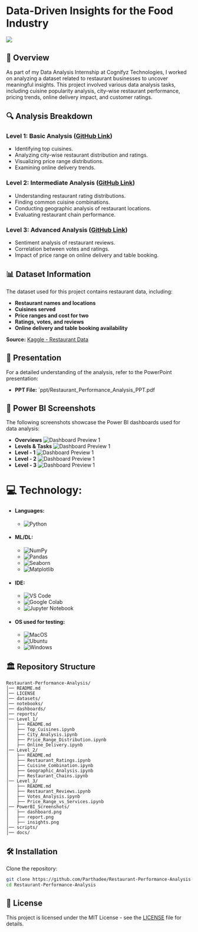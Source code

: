 # Data-Driven Insights for the Food Industry
<img src="https://github.com/Parthadee/Restaurant-reviews-Analysis/blob/df773de0c4553cb43a29bb401eed922befcad0a5/Restaurant.jpg"/>

## 📌 Overview
As part of my Data Analysis Internship at Cognifyz Technologies, I worked on analyzing a dataset related to restaurant businesses to uncover meaningful insights. This project involved various data analysis tasks, including cuisine popularity analysis, city-wise restaurant performance, pricing trends, online delivery impact, and customer ratings.

## 🔍 Analysis Breakdown
### **Level 1: Basic Analysis** ([GitHub Link](https://github.com/Parthadee/Restaurant-reviews-Analysis/tree/30e00b20b3fbd3abd8201ee6432812a2ba334915/Level1))
- Identifying top cuisines.
- Analyzing city-wise restaurant distribution and ratings.
- Visualizing price range distributions.
- Examining online delivery trends.

### **Level 2: Intermediate Analysis** ([GitHub Link](https://github.com/Parthadee/Restaurant-reviews-Analysis/tree/30e00b20b3fbd3abd8201ee6432812a2ba334915/Level2))
- Understanding restaurant rating distributions.
- Finding common cuisine combinations.
- Conducting geographic analysis of restaurant locations.
- Evaluating restaurant chain performance.

### **Level 3: Advanced Analysis** ([GitHub Link](https://github.com/Parthadee/Restaurant-reviews-Analysis/tree/30e00b20b3fbd3abd8201ee6432812a2ba334915/Level%203))
- Sentiment analysis of restaurant reviews.
- Correlation between votes and ratings.
- Impact of price range on online delivery and table booking.

## 📊 Dataset Information
The dataset used for this project contains restaurant data, including:
- **Restaurant names and locations**
- **Cuisines served**
- **Price ranges and cost for two**
- **Ratings, votes, and reviews**
- **Online delivery and table booking availability**

**Source:** [Kaggle - Restaurant Data](https://www.kaggle.com/datasets/parthaade/restaurant-performance-analysis)

## 📂 Presentation
For a detailed understanding of the analysis, refer to the PowerPoint presentation:
- **PPT File:** `ppt/Restaurant_Performance_Analysis_PPT.pdf

## 📸 Power BI Screenshots
The following screenshots showcase the Power BI dashboards used for data analysis:
- **Overviews**
![Dashboard Preview 1](https://github.com/Parthadee/Restaurant-reviews-Analysis/blob/8d1ecb447075208066a56b9b58d7066dbba4abce/images/Restaurant%20Performance%20Analysis_PowerBI_page-0001.jpg)
- **Levels & Tasks**
![Dashboard Preview 1](https://github.com/Parthadee/Restaurant-reviews-Analysis/blob/8d1ecb447075208066a56b9b58d7066dbba4abce/images/Restaurant%20Performance%20Analysis_PowerBI_page-0002.jpg)
- **Level - 1**
![Dashboard Preview 1](https://github.com/Parthadee/Restaurant-reviews-Analysis/blob/8d1ecb447075208066a56b9b58d7066dbba4abce/images/Restaurant%20Performance%20Analysis_PowerBI_page-0003.jpg)
- **Level - 2**
![Dashboard Preview 1](https://github.com/Parthadee/Restaurant-reviews-Analysis/blob/8d1ecb447075208066a56b9b58d7066dbba4abce/images/Restaurant%20Performance%20Analysis_PowerBI_page-0004.jpg)
- **Level - 3**
![Dashboard Preview 1](https://github.com/Parthadee/Restaurant-reviews-Analysis/blob/8d1ecb447075208066a56b9b58d7066dbba4abce/images/Restaurant%20Performance%20Analysis_PowerBI_page-0005.jpg)

# 💻 Technology:
- #### Languages:
  - ![Python](https://img.shields.io/badge/python-3670A0?style=for-the-badge&logo=python&logoColor=ffdd54)
- #### ML/DL:
  - ![NumPy](https://img.shields.io/badge/numpy-%23013243.svg?style=for-the-badge&logo=numpy&logoColor=white)
  - ![Pandas](https://img.shields.io/badge/pandas-%23150458.svg?style=for-the-badge&logo=pandas&logoColor=white)
  - ![Seaborn](https://img.shields.io/badge/Seaborn-%23F7931E.svg?style=for-the-badge&logo=Seaborn&logoColor=white)
  - ![Matplotlib](https://img.shields.io/badge/Matplotlib-%23ffffff.svg?style=for-the-badge&logo=Matplotlib&logoColor=black)
- #### IDE:
  - ![VS Code](https://img.shields.io/badge/Visual_Studio_Code-0078D4?style=for-the-badge&logo=visual%20studio%20code&logoColor=white)
  - ![Google Colab](https://img.shields.io/badge/Google%20Colab-%23F9A825.svg?style=for-the-badge&logo=googlecolab&logoColor=white)
  - ![Jupyter Notebook](https://img.shields.io/badge/jupyter-%23FA0F00.svg?style=for-the-badge&logo=jupyter&logoColor=white)
- #### OS used for testing:
  - ![MacOS](https://img.shields.io/badge/mac%20os-000000?style=for-the-badge&logo=apple&logoColor=white)
  - ![Ubuntu](https://img.shields.io/badge/Ubuntu-E95420?style=for-the-badge&logo=ubuntu&logoColor=white)
  - ![Windows](https://img.shields.io/badge/Windows-0078D6?style=for-the-badge&logo=windows&logoColor=white)
 
## 🏛️ Repository Structure
```
Restaurant-Performance-Analysis/
│── README.md
│── LICENSE
│── datasets/
│── notebooks/
│── dashboards/
│── reports/
│── Level_1/
│   ├── README.md
│   ├── Top_Cuisines.ipynb
│   ├── City_Analysis.ipynb
│   ├── Price_Range_Distribution.ipynb
│   ├── Online_Delivery.ipynb
│── Level_2/
│   ├── README.md
│   ├── Restaurant_Ratings.ipynb
│   ├── Cuisine_Combination.ipynb
│   ├── Geographic_Analysis.ipynb
│   ├── Restaurant_Chains.ipynb
│── Level_3/
│   ├── README.md
│   ├── Restaurant_Reviews.ipynb
│   ├── Votes_Analysis.ipynb
│   ├── Price_Range_vs_Services.ipynb
│── PowerBI_Screenshots/
│   ├── dashboard.png
│   ├── report.png
│   ├── insights.png
│── scripts/
│── docs/
```

## 🛠️ Installation
Clone the repository:
```bash
git clone https://github.com/Parthadee/Restaurant-Performance-Analysis.git
cd Restaurant-Performance-Analysis
```

## 📜 License
This project is licensed under the MIT License - see the [LICENSE](LICENSE) file for details.


